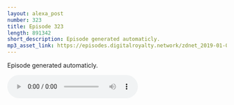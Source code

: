 ```yaml
---
layout: alexa_post
number: 323
title: Episode 323
length: 891342
short_description: Episode generated automaticly.
mp3_asset_link: https://episodes.digitalroyalty.network/zdnet_2019-01-03_01-00-25.mp3
---
```


Episode generated automaticly.

<audio controls>
    <source src="{{ page.mp3_asset_link }}" type="audio/mpeg">
</audio>